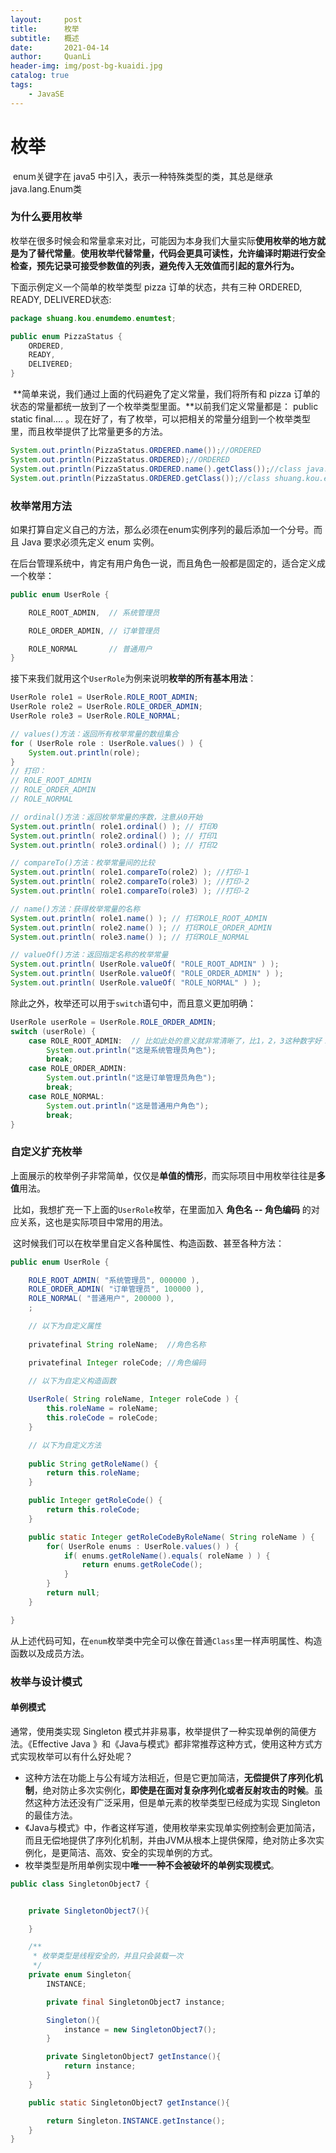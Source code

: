 ```yaml
---
layout:     post
title:      枚举
subtitle:   概述
date:       2021-04-14
author:     QuanLi
header-img: img/post-bg-kuaidi.jpg
catalog: true
tags:
    - JavaSE
---
```


# 枚举

​	enum关键字在 java5 中引入，表示一种特殊类型的类，其总是继承java.lang.Enum类

### 为什么要用枚举

​	枚举在很多时候会和常量拿来对比，可能因为本身我们大量实际**使用枚举的地方就是为了替代常量**。**使用枚举代替常量，代码会更具可读性，允许编译时期进行安全检查，预先记录可接受参数值的列表，避免传入无效值而引起的意外行为。**

下面示例定义一个简单的枚举类型 pizza 订单的状态，共有三种 ORDERED, READY, DELIVERED状态:

~~~java
package shuang.kou.enumdemo.enumtest;

public enum PizzaStatus {
    ORDERED,
    READY, 
    DELIVERED; 
}
~~~

​	**简单来说，我们通过上面的代码避免了定义常量，我们将所有和 pizza 订单的状态的常量都统一放到了一个枚举类型里面。**以前我们定义常量都是： public static final.... 。现在好了，有了枚举，可以把相关的常量分组到一个枚举类型里，而且枚举提供了比常量更多的方法。

~~~Java
System.out.println(PizzaStatus.ORDERED.name());//ORDERED
System.out.println(PizzaStatus.ORDERED);//ORDERED
System.out.println(PizzaStatus.ORDERED.name().getClass());//class java.lang.String
System.out.println(PizzaStatus.ORDERED.getClass());//class shuang.kou.enumdemo.enumtest.PizzaStatus
~~~

### 枚举常用方法

​	如果打算自定义自己的方法，那么必须在enum实例序列的最后添加一个分号。而且 Java 要求必须先定义 enum 实例。

​	在后台管理系统中，肯定有用户角色一说，而且角色一般都是固定的，适合定义成一个枚举：

~~~java
public enum UserRole {

    ROLE_ROOT_ADMIN,  // 系统管理员

    ROLE_ORDER_ADMIN, // 订单管理员

    ROLE_NORMAL       // 普通用户
}
~~~

接下来我们就用这个`UserRole`为例来说明**枚举的所有基本用法**：

~~~Java
UserRole role1 = UserRole.ROLE_ROOT_ADMIN;
UserRole role2 = UserRole.ROLE_ORDER_ADMIN;
UserRole role3 = UserRole.ROLE_NORMAL;

// values()方法：返回所有枚举常量的数组集合
for ( UserRole role : UserRole.values() ) {
    System.out.println(role);
}
// 打印：
// ROLE_ROOT_ADMIN
// ROLE_ORDER_ADMIN
// ROLE_NORMAL

// ordinal()方法：返回枚举常量的序数，注意从0开始
System.out.println( role1.ordinal() ); // 打印0
System.out.println( role2.ordinal() ); // 打印1
System.out.println( role3.ordinal() ); // 打印2

// compareTo()方法：枚举常量间的比较
System.out.println( role1.compareTo(role2) ); //打印-1
System.out.println( role2.compareTo(role3) ); //打印-2
System.out.println( role1.compareTo(role3) ); //打印-2

// name()方法：获得枚举常量的名称
System.out.println( role1.name() ); // 打印ROLE_ROOT_ADMIN
System.out.println( role2.name() ); // 打印ROLE_ORDER_ADMIN
System.out.println( role3.name() ); // 打印ROLE_NORMAL

// valueOf()方法：返回指定名称的枚举常量
System.out.println( UserRole.valueOf( "ROLE_ROOT_ADMIN" ) );
System.out.println( UserRole.valueOf( "ROLE_ORDER_ADMIN" ) );
System.out.println( UserRole.valueOf( "ROLE_NORMAL" ) );
~~~

除此之外，枚举还可以用于`switch`语句中，而且意义更加明确：

~~~Java
UserRole userRole = UserRole.ROLE_ORDER_ADMIN;
switch (userRole) {
    case ROLE_ROOT_ADMIN:  // 比如此处的意义就非常清晰了，比1，2，3这种数字好！
        System.out.println("这是系统管理员角色");
        break;
    case ROLE_ORDER_ADMIN:
        System.out.println("这是订单管理员角色");
        break;
    case ROLE_NORMAL:
        System.out.println("这是普通用户角色");
        break;
}
~~~

### 自定义扩充枚举

​	上面展示的枚举例子非常简单，仅仅是**单值的情形**，而实际项目中用枚举往往是**多值**用法。

​	比如，我想扩充一下上面的`UserRole`枚举，在里面加入 **角色名 -- 角色编码** 的对应关系，这也是实际项目中常用的用法。

​	这时候我们可以在枚举里自定义各种属性、构造函数、甚至各种方法：

~~~Java
public enum UserRole {

    ROLE_ROOT_ADMIN( "系统管理员", 000000 ),
    ROLE_ORDER_ADMIN( "订单管理员", 100000 ),
    ROLE_NORMAL( "普通用户", 200000 ),
    ;

    // 以下为自定义属性
    
    privatefinal String roleName;  //角色名称

    privatefinal Integer roleCode; //角色编码

    // 以下为自定义构造函数
    
    UserRole( String roleName, Integer roleCode ) {
        this.roleName = roleName;
        this.roleCode = roleCode;
    }

    // 以下为自定义方法
    
    public String getRoleName() {
        return this.roleName;
    }

    public Integer getRoleCode() {
        return this.roleCode;
    }

    public static Integer getRoleCodeByRoleName( String roleName ) {
        for( UserRole enums : UserRole.values() ) {
            if( enums.getRoleName().equals( roleName ) ) {
                return enums.getRoleCode();
            }
        }
        return null;
    }

}
~~~

从上述代码可知，在`enum`枚举类中完全可以像在普通`Class`里一样声明属性、构造函数以及成员方法。

### 枚举与设计模式

#### 单例模式

通常，使用类实现 Singleton 模式并非易事，枚举提供了一种实现单例的简便方法。《Effective Java 》和《Java与模式》都非常推荐这种方式，使用这种方式方式实现枚举可以有什么好处呢？

- 这种方法在功能上与公有域方法相近，但是它更加简洁，**无偿提供了序列化机制**，绝对防止多次实例化，**即使是在面对复杂序列化或者反射攻击的时候**。虽然这种方法还没有广泛采用，但是单元素的枚举类型已经成为实现 Singleton的最佳方法。
- 《Java与模式》中，作者这样写道，使用枚举来实现单实例控制会更加简洁，而且无偿地提供了序列化机制，并由JVM从根本上提供保障，绝对防止多次实例化，是更简洁、高效、安全的实现单例的方式。
- 枚举类型是所用单例实现中**唯一一种不会被破坏的单例实现模式**。

~~~Java
public class SingletonObject7 {


    private SingletonObject7(){

    }

    /**
     * 枚举类型是线程安全的，并且只会装载一次
     */
    private enum Singleton{
        INSTANCE;

        private final SingletonObject7 instance;

        Singleton(){
            instance = new SingletonObject7();
        }

        private SingletonObject7 getInstance(){
            return instance;
        }
    }

    public static SingletonObject7 getInstance(){

        return Singleton.INSTANCE.getInstance();
    }
}

~~~

